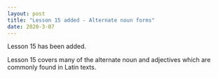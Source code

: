 ```yaml
---
layout: post
title: "Lesson 15 added - Alternate noun forms"
date: 2020-3-07
---
```


Lesson 15 has been added.

Lesson 15 covers many of the alternate noun and adjectives which are commonly found in Latin texts.